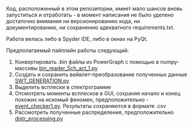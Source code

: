Код, расположенный в этом репозитории, имеет мало шансов вновь запуститься и отработать - в момент написания не было уделено достаточно внимания ни версионированию кода, ни документированию, ни сохранению адекватного requirements.txt.

Работа велась либо в Spyder IDE, либо в окнах на PyQt.

Предполагаемый пайплайн работы следующий: 

1. Конвертировать .bin файлы из PowerGraph с помощью  в numpy-массивы [bin_reader_5ch_act_1.py](bin_reader_5ch_act_1.py)
2. Создать и сохранить вейвлет-преобразование полученных данные [SWT_GENERATION.py](SWT_GENERATION.py)
3. Выделить всплески в спектрограмме
4. Отсмотреть моменты всплесков в GUI, сохраняя начало и конец похожих на искомый феномен, предположительно - [event_checker1.py](event_checker1.py). Результаты сохраняются в формате .csv
5. Рассмотреть полученные распределения, предположительно [distr_processing.py](distr_processing.py)
